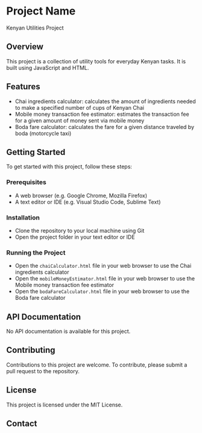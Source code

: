 # Project Name

Kenyan Utilities Project

## Overview

This project is a collection of utility tools for everyday Kenyan tasks. It is built using JavaScript and HTML.

## Features


* Chai ingredients calculator: calculates the amount of ingredients needed to make a specified number of cups of Kenyan Chai
* Mobile money transaction fee estimator: estimates the transaction fee for a given amount of money sent via mobile money
* Boda fare calculator: calculates the fare for a given distance traveled by boda (motorcycle taxi)

## Getting Started


To get started with this project, follow these steps:

### Prerequisites

* A web browser (e.g. Google Chrome, Mozilla Firefox)
* A text editor or IDE (e.g. Visual Studio Code, Sublime Text)

### Installation

* Clone the repository to your local machine using Git
* Open the project folder in your text editor or IDE

### Running the Project

* Open the `chaiCalculator.html` file in your web browser to use the Chai ingredients calculator
* Open the `mobileMoneyEstimator.html` file in your web browser to use the Mobile money transaction fee estimator
* Open the `bodaFareCalculator.html` file in your web browser to use the Boda fare calculator

## API Documentation


No API documentation is available for this project.

## Contributing

Contributions to this project are welcome. To contribute, please submit a pull request to the repository.

## License


This project is licensed under the MIT License.

## Contact


